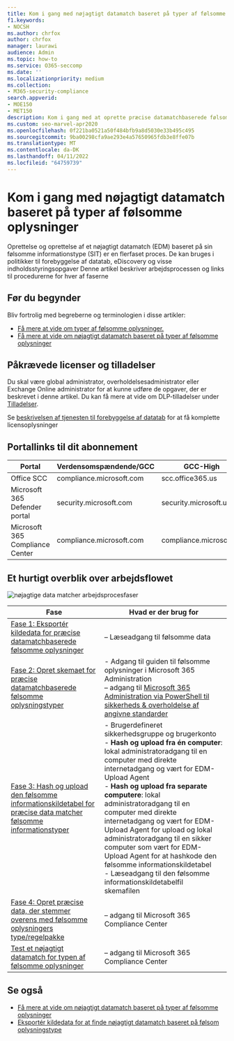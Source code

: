 ```yaml
---
title: Kom i gang med nøjagtigt datamatch baseret på typer af følsomme oplysninger
f1.keywords:
- NOCSH
ms.author: chrfox
author: chrfox
manager: laurawi
audience: Admin
ms.topic: how-to
ms.service: O365-seccomp
ms.date: ''
ms.localizationpriority: medium
ms.collection:
- M365-security-compliance
search.appverid:
- MOE150
- MET150
description: Kom i gang med at oprette præcise datamatchbaserede følsomme oplysningstyper.
ms.custom: seo-marvel-apr2020
ms.openlocfilehash: 0f221ba0521a50f484bfb9a8d5030e33b495c495
ms.sourcegitcommit: 9ba00298cfa9ae293e4a57650965fdb3e8ffe07b
ms.translationtype: MT
ms.contentlocale: da-DK
ms.lasthandoff: 04/11/2022
ms.locfileid: "64759739"
---
```

# <a name="get-started-with-exact-data-match-based-sensitive-information-types"></a>Kom i gang med nøjagtigt datamatch baseret på typer af følsomme oplysninger

Oprettelse og oprettelse af et nøjagtigt datamatch (EDM) baseret på sin følsomme informationstype (SIT) er en flerfaset proces. De kan bruges i politikker til forebyggelse af datatab, eDiscovery og visse indholdsstyringsopgaver Denne artikel beskriver arbejdsprocessen og links til procedurerne for hver af faserne

## <a name="before-you-begin"></a>Før du begynder

Bliv fortrolig med begreberne og terminologien i disse artikler:

- [Få mere at vide om typer af følsomme oplysninger.](sensitive-information-type-learn-about.md#learn-about-sensitive-information-types)
- [Få mere at vide om nøjagtigt datamatch baseret på typer af følsomme oplysninger](sit-learn-about-exact-data-match-based-sits.md#learn-about-exact-data-match-based-sensitive-information-types)

## <a name="required-licenses-and-permissions"></a>Påkrævede licenser og tilladelser

Du skal være global administrator, overholdelsesadministrator eller Exchange Online administrator for at kunne udføre de opgaver, der er beskrevet i denne artikel. Du kan få mere at vide om DLP-tilladelser under [Tilladelser](data-loss-prevention-policies.md#permissions).

Se [beskrivelsen af tjenesten til forebyggelse af datatab](/office365/servicedescriptions/microsoft-365-service-descriptions/microsoft-365-tenantlevel-services-licensing-guidance/microsoft-365-security-compliance-licensing-guidance#data-loss-prevention-for-exchange-online-sharepoint-online-and-onedrive-for-business) for at få komplette licensoplysninger

## <a name="portal-links-for-your-subscription"></a>Portallinks til dit abonnement

|Portal|Verdensomspændende/GCC|GCC-High|DOD|
|---|---|---|---|
|Office SCC|compliance.microsoft.com|scc.office365.us|scc.protection.apps.mil|
|Microsoft 365 Defender portal|security.microsoft.com|security.microsoft.us|security.apps.mil|
|Microsoft 365 Compliance Center|compliance.microsoft.com|compliance.microsoft.us|compliance.apps.mil|

## <a name="the-work-flow-at-a-glance"></a>Et hurtigt overblik over arbejdsflowet

![nøjagtige data matcher arbejdsprocesfaser](..\media\swimlane_edm_process.png)


|Fase|Hvad er der brug for|
|---|---|
|[Fase 1: Eksportér kildedata for præcise datamatchbaserede følsomme oplysninger](sit-get-started-exact-data-match-export-data.md#export-source-data-for-exact-data-match-based-sensitive-information-type)|– Læseadgang til følsomme data|
|[Fase 2: Opret skemaet for præcise datamatchbaserede følsomme oplysningstyper](sit-get-started-exact-data-match-create-schema.md#create-the-schema-for-exact-data-match-based-sensitive-information-types)|- Adgang til guiden til følsomme oplysninger i Microsoft 365 Administration </br>– adgang til [Microsoft 365 Administration via PowerShell til sikkerheds & overholdelse af angivne standarder](/powershell/exchange/connect-to-scc-powershell) |
|[Fase 3: Hash og upload den følsomme informationskildetabel for præcise data matcher følsomme informationstyper](sit-get-started-exact-data-match-hash-upload.md#hash-and-upload-the-sensitive-information-source-table-for-exact-data-match-sensitive-information-types)|- Brugerdefineret sikkerhedsgruppe og brugerkonto </br>- **Hash og upload fra én computer**: lokal administratoradgang til en computer med direkte internetadgang og vært for EDM-Upload Agent </br>- **Hash og upload fra separate computere**: lokal administratoradgang til en computer med direkte internetadgang og vært for EDM-Upload Agent for upload og lokal administratoradgang til en sikker computer som vært for EDM-Upload Agent for at hashkode den følsomme informationskildetabel </br>- Læseadgang til den følsomme informationskildetabelfil </br> skemafilen |
|[Fase 4: Opret præcise data, der stemmer overens med følsomme oplysningers type/regelpakke](sit-get-started-exact-data-match-create-rule-package.md#create-exact-data-match-sensitive-information-typerule-package) |– adgang til Microsoft 365 Compliance Center |
|[Test et nøjagtigt datamatch for typen af følsomme oplysninger](sit-get-started-exact-data-match-test.md#test-an-exact-data-match-sensitive-information-type)| – adgang til Microsoft 365 Compliance Center

## <a name="see-also"></a>Se også

- [Få mere at vide om nøjagtigt datamatch baseret på typer af følsomme oplysninger](sit-learn-about-exact-data-match-based-sits.md#learn-about-exact-data-match-based-sensitive-information-types)
- [Eksportér kildedata for at finde nøjagtigt datamatch baseret på følsom oplysningstype](sit-get-started-exact-data-match-export-data.md#export-source-data-for-exact-data-match-based-sensitive-information-type)
